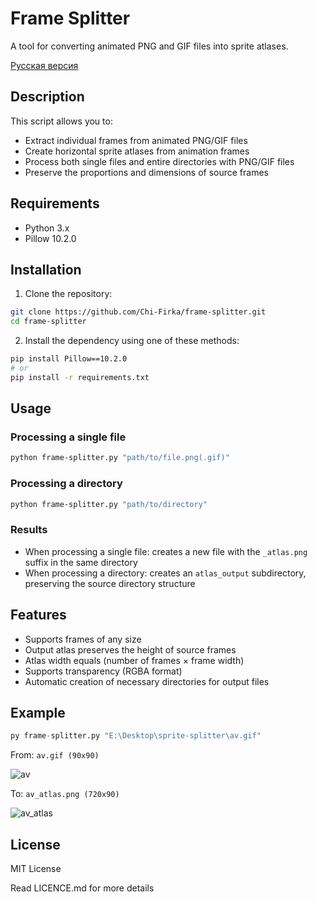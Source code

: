 # Frame Splitter

A tool for converting animated PNG and GIF files into sprite atlases.

[Русская версия](README.ru.md)

## Description

This script allows you to:
- Extract individual frames from animated PNG/GIF files
- Create horizontal sprite atlases from animation frames
- Process both single files and entire directories with PNG/GIF files
- Preserve the proportions and dimensions of source frames

## Requirements

- Python 3.x
- Pillow 10.2.0

## Installation

1. Clone the repository:
```bash
git clone https://github.com/Chi-Firka/frame-splitter.git
cd frame-splitter
```

2. Install the dependency using one of these methods:
```bash
pip install Pillow==10.2.0
# or
pip install -r requirements.txt
```

## Usage

### Processing a single file

```bash
python frame-splitter.py "path/to/file.png(.gif)"
```

### Processing a directory

```bash
python frame-splitter.py "path/to/directory"
```

### Results

- When processing a single file: creates a new file with the `_atlas.png` suffix in the same directory
- When processing a directory: creates an `atlas_output` subdirectory, preserving the source directory structure

## Features

- Supports frames of any size
- Output atlas preserves the height of source frames
- Atlas width equals (number of frames × frame width)
- Supports transparency (RGBA format)
- Automatic creation of necessary directories for output files

## Example
```py
py frame-splitter.py "E:\Desktop\sprite-splitter\av.gif"
```
From:
`av.gif (90x90)`

![av](https://github.com/user-attachments/assets/25d1fe0c-423d-4031-90b0-9990dcd96ebc)

To:
`av_atlas.png (720x90)`

![av_atlas](https://github.com/user-attachments/assets/6062c4bc-5577-44da-8605-8e75b5c342a1)



## License

MIT License

Read LICENCE.md for more details
